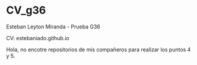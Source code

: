 # CV_g36

Esteban Leyton Miranda - Prueba G36

CV: estebaniado.github.io

Hola, no encotre repositorios de mis compañeros para realizar los puntos 4 y 5.

